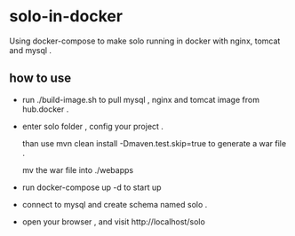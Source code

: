 # solo-in-docker
Using docker-compose to make solo running in docker with nginx, tomcat and mysql .

## how to use

* run ./build-image.sh to pull mysql , nginx and tomcat image from hub.docker . 

* enter solo folder , config your project . 

    than use mvn clean install -Dmaven.test.skip=true to generate a war file .
    
    mv the war file into ./webapps   
    
* run docker-compose up -d to start up    

* connect to mysql and create schema named solo .

* open your browser , and visit http://localhost/solo
    

    
                 
